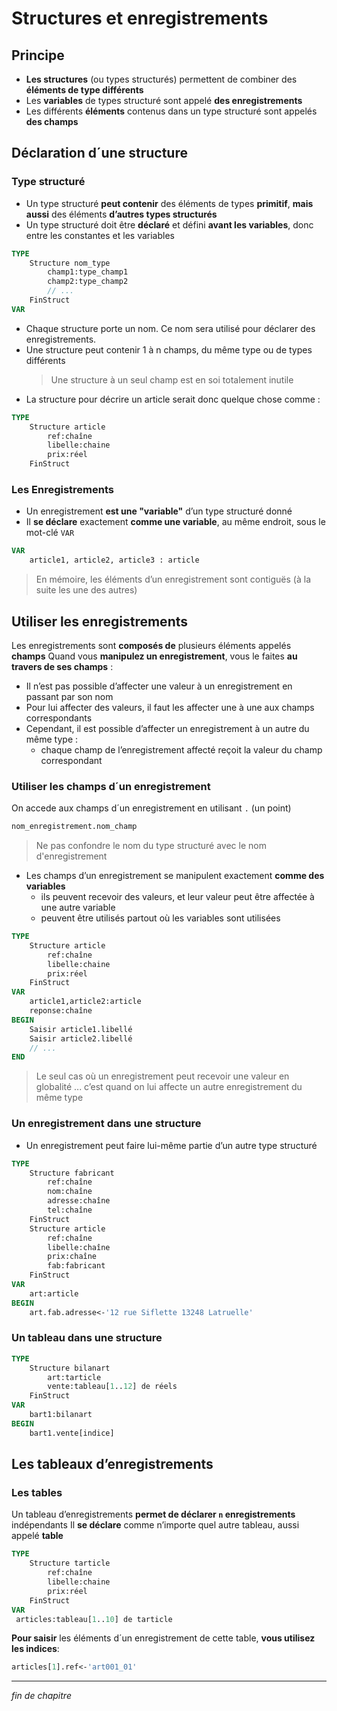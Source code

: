 # Structures et enregistrements

## Principe

- **Les structures** (ou types structurés) permettent de combiner des **éléments de type différents**
- Les **variables** de types structuré sont appelé **des enregistrements**
- Les différents **éléments** contenus dans un type structuré sont appelés **des champs**

## Déclaration d´une structure

### Type structuré

- Un type structuré **peut contenir** des éléments de types **primitif**, **mais aussi** des éléments **d’autres types structurés**
- Un type structuré doit être **déclaré** et défini **avant les variables**, donc entre les constantes et les variables

```pascal
TYPE
    Structure nom_type
        champ1:type_champ1
        champ2:type_champ2
        // ...
    FinStruct
VAR
```

- Chaque structure porte un nom. Ce nom sera utilisé pour déclarer des enregistrements.
- Une structure peut contenir 1 à n champs, du même type ou de types différents
  > Une structure à un seul champ est en soi totalement inutile
- La structure pour décrire un article serait donc quelque chose comme :

```pascal
TYPE
    Structure article
        ref:chaîne
        libelle:chaine
        prix:réel
    FinStruct
```

### Les Enregistrements

- Un enregistrement **est une "variable"** d’un type structuré donné
- Il **se déclare** exactement **comme une variable**, au même endroit, sous le mot-­clé `VAR`

```pascal
VAR
    article1, article2, article3 : article
```

> En mémoire, les éléments d’un enregistrement sont contiguës (à la suite les une des autres)

## Utiliser les enregistrements

Les enregistrements sont **composés de** plusieurs éléments appelés **champs**
Quand vous **manipulez un enregistrement**, vous le faites **au travers de ses champs** :

- Il n’est pas possible d’affecter une valeur à un enregistrement en passant par son nom
- Pour lui affecter des valeurs, il faut les affecter une à une aux champs correspondants
- Cependant, il est possible d’affecter un enregistrement à un autre du même type :
  - chaque champ de l’enregistrement affecté reçoit la valeur du champ correspondant

### Utiliser les champs d´un enregistrement

On accede aux champs d´un enregistrement en utilisant `.` (un point)

```pascal
nom_enregistrement.nom_champ
```

> Ne pas confondre le nom du type structuré avec le nom d'enregistrement

- Les champs d’un enregistrement se manipulent exactement **comme des variables**
  - ils peuvent recevoir des valeurs, et leur valeur peut être affectée à une autre variable
  - peuvent être utilisés partout où les variables sont utilisées

```pascal
TYPE
    Structure article
        ref:chaîne
        libelle:chaine
        prix:réel
    FinStruct
VAR
    article1,article2:article
    reponse:chaîne
BEGIN
    Saisir article1.libellé
    Saisir article2.libellé
    // ...
END
```

> Le seul cas où un enregistrement peut recevoir une valeur en globalité ...
> c’est quand on lui affecte un autre enregistrement du même type

### Un enregistrement dans une structure

- Un enregistrement peut faire lui-­même partie d’un autre type structuré

```pascal
TYPE
    Structure fabricant
        ref:chaîne
        nom:chaîne
        adresse:chaîne
        tel:chaîne
    FinStruct
    Structure article
        ref:chaîne
        libelle:chaîne
        prix:chaîne
        fab:fabricant
    FinStruct
VAR
    art:article
BEGIN
    art.fab.adresse<-'12 rue Siflette 13248 Latruelle'
```

### Un tableau dans une structure

```pascal
TYPE
    Structure bilanart
        art:tarticle
        vente:tableau[1..12] de réels
    FinStruct
VAR
    bart1:bilanart
BEGIN
    bart1.vente[indice]
```

## Les tableaux d’enregistrements

### Les tables

Un tableau d’enregistrements **permet de déclarer `n` enregistrements** indépendants
Il **se déclare** comme n’importe quel autre tableau, aussi appelé **table**

```pascal
TYPE
    Structure tarticle
        ref:chaîne
        libelle:chaine
        prix:réel
    FinStruct
VAR
 articles:tableau[1..10] de tarticle
```

**Pour saisir** les éléments d´un enregistrement de cette table, **vous utilisez les indices**:

```pascal
articles[1].ref<-'art001_01'
```

---

_fin de chapitre_
